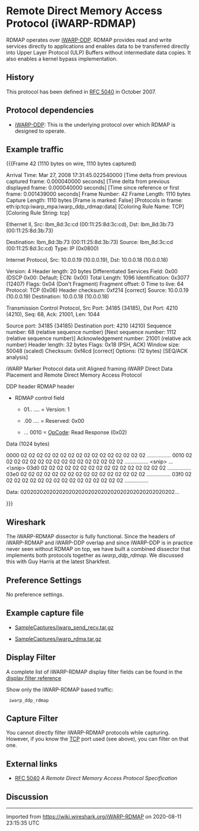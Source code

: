 # Remote Direct Memory Access Protocol (iWARP-RDMAP)

RDMAP operates over [iWARP-DDP](/iWARP-DDP). RDMAP provides read and write services directly to applications and enables data to be transferred directly into Upper Layer Protocol (ULP) Buffers without intermediate data copies. It also enables a kernel bypass implementation.

## History

This protocol has been defined in [RFC 5040](http://www.ietf.org/rfc/rfc5040.txt) in October 2007.

## Protocol dependencies

  - [iWARP-DDP](/iWARP-DDP): This is the underlying protocol over which RDMAP is designed to operate.

## Example traffic

{{{Frame 42 (1110 bytes on wire, 1110 bytes captured)

Arrival Time: Mar 27, 2008 17:31:45.022540000 \[Time delta from previous captured frame: 0.000040000 seconds\] \[Time delta from previous displayed frame: 0.000040000 seconds\] \[Time since reference or first frame: 0.001439000 seconds\] Frame Number: 42 Frame Length: 1110 bytes Capture Length: 1110 bytes \[Frame is marked: False\] \[Protocols in frame: eth:ip:tcp:iwarp\_mpa:iwarp\_ddp\_rdmap:data\] \[Coloring Rule Name: TCP\] \[Coloring Rule String: tcp\]

Ethernet II, Src: Ibm\_8d:3c:cd (00:11:25:8d:3c:cd), Dst: Ibm\_8d:3b:73 (00:11:25:8d:3b:73)

Destination: Ibm\_8d:3b:73 (00:11:25:8d:3b:73) Source: Ibm\_8d:3c:cd (00:11:25:8d:3c:cd) Type: IP (0x0800)

Internet Protocol, Src: 10.0.0.19 (10.0.0.19), Dst: 10.0.0.18 (10.0.0.18)

Version: 4 Header length: 20 bytes Differentiated Services Field: 0x00 (DSCP 0x00: Default; ECN: 0x00) Total Length: 1096 Identification: 0x3077 (12407) Flags: 0x04 (Don't Fragment) Fragment offset: 0 Time to live: 64 Protocol: TCP (0x06) Header checksum: 0xf214 \[correct\] Source: 10.0.0.19 (10.0.0.19) Destination: 10.0.0.18 (10.0.0.18)

Transmission Control Protocol, Src Port: 34185 (34185), Dst Port: 4210 (4210), Seq: 68, Ack: 21001, Len: 1044

Source port: 34185 (34185) Destination port: 4210 (4210) Sequence number: 68 (relative sequence number) \[Next sequence number: 1112 (relative sequence number)\] Acknowledgement number: 21001 (relative ack number) Header length: 32 bytes Flags: 0x18 (PSH, ACK) Window size: 50048 (scaled) Checksum: 0xf4cd \[correct\] Options: (12 bytes) \[SEQ/ACK analysis\]

iWARP Marker Protocol data unit Aligned framing iWARP Direct Data Placement and Remote Direct Memory Access Protocol

DDP header RDMAP header

  - RDMAP control field
      - 01.. .... = Version: 1
    
      - .00 .... = Reserved: 0x00
    
      - ... 0010 = [OpCode](/OpCode): Read Response (0x02)

Data (1024 bytes)

0000 02 02 02 02 02 02 02 02 02 02 02 02 02 02 02 02 ................ 0010 02 02 02 02 02 02 02 02 02 02 02 02 02 02 02 02 ................ \<snip\> ... \<\\snip\> 03d0 02 02 02 02 02 02 02 02 02 02 02 02 02 02 02 02 ................ 03e0 02 02 02 02 02 02 02 02 02 02 02 02 02 02 02 02 ................ 03f0 02 02 02 02 02 02 02 02 02 02 02 02 02 02 02 02 ................

Data: 020202020202020202020202020202020202020202020202...

}}}

## Wireshark

The iWARP-RDMAP dissector is fully functional. Since the headers of iWARP-RDMAP and iWARP-DDP overlap and since iWARP-DDP is in practice never seen without RDMAP on top, we have built a combined dissector that implements both protocols together as *iwarp\_ddp\_rdmap*. We discussed this with Guy Harris at the latest Sharkfest.

## Preference Settings

No preference settings.

## Example capture file

  - [SampleCaptures/iwarp\_send\_recv.tar.gz](uploads/__moin_import__/attachments/SampleCaptures/iwarp_send_recv.tar.gz)

  - [SampleCaptures/iwarp\_rdma.tar.gz](uploads/__moin_import__/attachments/SampleCaptures/iwarp_rdma.tar.gz)

## Display Filter

A complete list of iWARP-RDMAP display filter fields can be found in the [display filter reference](http://www.wireshark.org/docs/dfref/i/iWARP-RDMAP.html)

Show only the iWARP-RDMAP based traffic:

``` 
 iwarp_ddp_rdmap 
```

## Capture Filter

You cannot directly filter iWARP-RDMAP protocols while capturing. However, if you know the [TCP](/TCP) port used (see above), you can filter on that one.

## External links

  - [RFC 5040](http://www.ietf.org/rfc/rfc5040.txt) *A Remote Direct Memory Access Protocol Specification*

## Discussion

---

Imported from https://wiki.wireshark.org/iWARP-RDMAP on 2020-08-11 23:15:35 UTC
